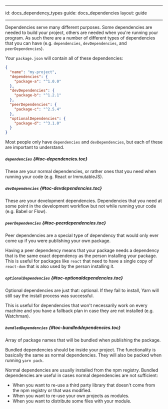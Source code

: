 * * *

id: docs_dependency_types guide: docs_dependencies layout: guide

* * *

Dependencies serve many different purposes. Some dependencies are needed to build your project, others are needed when you're running your program. As such there are a number of different types of dependencies that you can have (e.g. `dependencies`, `devDependencies`, and `peerDependencies`).

Your `package.json` will contain all of these dependencies:

```json
{
  "name": "my-project",
  "dependencies": {
    "package-a": "^1.0.0"
  },
  "devDependencies": {
    "package-b": "^1.2.1"
  },
  "peerDependencies": {
    "package-c": "^2.5.4"
  },
  "optionalDependencies": {
    "package-d": "^3.1.0"
  }
}
```

Most people only have `dependencies` and `devDependencies`, but each of these are important to understand.

##### `dependencies` [](#toc-dependencies){#toc-dependencies.toc}

These are your normal dependencies, or rather ones that you need when running your code (e.g. React or ImmutableJS).

##### `devDependencies` [](#toc-devdependencies){#toc-devdependencies.toc}

These are your development dependencies. Dependencies that you need at some point in the development workflow but not while running your code (e.g. Babel or Flow).

##### `peerDependencies` [](#toc-peerdependencies){#toc-peerdependencies.toc}

Peer dependencies are a special type of dependency that would only ever come up if you were publishing your own package.

Having a peer dependency means that your package needs a dependency that is the same exact dependency as the person installing your package. This is useful for packages like `react` that need to have a single copy of `react-dom` that is also used by the person installing it.

##### `optionalDependencies` [](#toc-optionaldependencies){#toc-optionaldependencies.toc}

Optional dependencies are just that: optional. If they fail to install, Yarn will still say the install process was successful.

This is useful for dependencies that won't necessarily work on every machine and you have a fallback plan in case they are not installed (e.g. Watchman).

##### `bundledDependencies` [](#toc-bundleddependencies){#toc-bundleddependencies.toc}

Array of package names that will be bundled when publishing the package.

Bundled dependencies should be inside your project. The functionality is basically the same as normal dependencies. They will also be packed when running `yarn pack`.

Normal dependencies are usually installed from the npm registry. Bundled dependencies are useful in cases normal dependencies are not sufficient:

- When you want to re-use a third party library that doesn't come from the npm registry or that was modified.
- When you want to re-use your own projects as modules.
- When you want to distribute some files with your module.